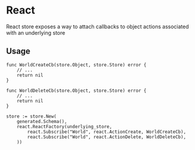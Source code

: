 # React

React store exposes a way to attach callbacks to object 
actions associated with an underlying store

## Usage

```
func WorldCreateCb(store.Object, store.Store) error {
    // ...
    return nil
}

func WorldDeleteCb(store.Object, store.Store) error {
    // ...
    return nil
}

store := store.New(
    generated.Schema(),
    react.ReactFactory(underlying_store,
        react.Subscribe("World", react.ActionCreate, WorldCreateCb),
        react.Subscribe("World", react.ActionDelete, WorldDeleteCb),
    ))
```
